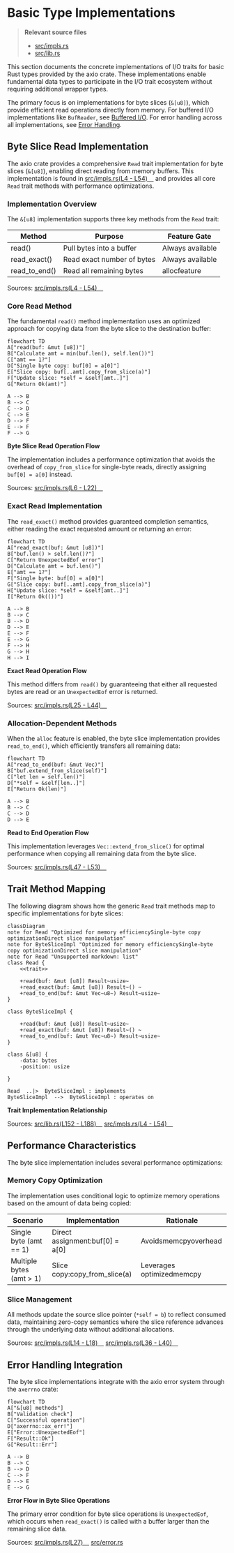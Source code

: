 # Basic Type Implementations

> **Relevant source files**
> * [src/impls.rs](https://github.com/arceos-org/axio/blob/a675e6d5/src/impls.rs)
> * [src/lib.rs](https://github.com/arceos-org/axio/blob/a675e6d5/src/lib.rs)

This section documents the concrete implementations of I/O traits for basic Rust types provided by the axio crate. These implementations enable fundamental data types to participate in the I/O trait ecosystem without requiring additional wrapper types.

The primary focus is on implementations for byte slices (`&[u8]`), which provide efficient read operations directly from memory. For buffered I/O implementations like `BufReader`, see [Buffered I/O](/arceos-org/axio/4.1-buffered-io). For error handling across all implementations, see [Error Handling](/arceos-org/axio/5.1-error-handling).

## Byte Slice Read Implementation

The axio crate provides a comprehensive `Read` trait implementation for byte slices (`&[u8]`), enabling direct reading from memory buffers. This implementation is found in [src/impls.rs(L4 - L54)&emsp;](https://github.com/arceos-org/axio/blob/a675e6d5/src/impls.rs#L4-L54) and provides all core `Read` trait methods with performance optimizations.

### Implementation Overview

The `&[u8]` implementation supports three key methods from the `Read` trait:

|Method|Purpose|Feature Gate|
| --- | --- | --- |
|read()|Pull bytes into a buffer|Always available|
|read_exact()|Read exact number of bytes|Always available|
|read_to_end()|Read all remaining bytes|allocfeature|

Sources: [src/impls.rs(L4 - L54)&emsp;](https://github.com/arceos-org/axio/blob/a675e6d5/src/impls.rs#L4-L54)

### Core Read Method

The fundamental `read()` method implementation uses an optimized approach for copying data from the byte slice to the destination buffer:

```mermaid
flowchart TD
A["read(buf: &mut [u8])"]
B["Calculate amt = min(buf.len(), self.len())"]
C["amt == 1?"]
D["Single byte copy: buf[0] = a[0]"]
E["Slice copy: buf[..amt].copy_from_slice(a)"]
F["Update slice: *self = &self[amt..]"]
G["Return Ok(amt)"]

A --> B
B --> C
C --> D
C --> E
D --> F
E --> F
F --> G
```

**Byte Slice Read Operation Flow**

The implementation includes a performance optimization that avoids the overhead of `copy_from_slice` for single-byte reads, directly assigning `buf[0] = a[0]` instead.

Sources: [src/impls.rs(L6 - L22)&emsp;](https://github.com/arceos-org/axio/blob/a675e6d5/src/impls.rs#L6-L22)

### Exact Read Implementation

The `read_exact()` method provides guaranteed completion semantics, either reading the exact requested amount or returning an error:

```mermaid
flowchart TD
A["read_exact(buf: &mut [u8])"]
B["buf.len() > self.len()?"]
C["Return UnexpectedEof error"]
D["Calculate amt = buf.len()"]
E["amt == 1?"]
F["Single byte: buf[0] = a[0]"]
G["Slice copy: buf[..amt].copy_from_slice(a)"]
H["Update slice: *self = &self[amt..]"]
I["Return Ok(())"]

A --> B
B --> C
B --> D
D --> E
E --> F
E --> G
F --> H
G --> H
H --> I
```

**Exact Read Operation Flow**

This method differs from `read()` by guaranteeing that either all requested bytes are read or an `UnexpectedEof` error is returned.

Sources: [src/impls.rs(L25 - L44)&emsp;](https://github.com/arceos-org/axio/blob/a675e6d5/src/impls.rs#L25-L44)

### Allocation-Dependent Methods

When the `alloc` feature is enabled, the byte slice implementation provides `read_to_end()`, which efficiently transfers all remaining data:

```mermaid
flowchart TD
A["read_to_end(buf: &mut Vec)"]
B["buf.extend_from_slice(self)"]
C["let len = self.len()"]
D["*self = &self[len..]"]
E["Return Ok(len)"]

A --> B
B --> C
C --> D
D --> E
```

**Read to End Operation Flow**

This implementation leverages `Vec::extend_from_slice()` for optimal performance when copying all remaining data from the byte slice.

Sources: [src/impls.rs(L47 - L53)&emsp;](https://github.com/arceos-org/axio/blob/a675e6d5/src/impls.rs#L47-L53)

## Trait Method Mapping

The following diagram shows how the generic `Read` trait methods map to specific implementations for byte slices:

```mermaid
classDiagram
note for Read "Optimized for memory efficiencySingle-byte copy optimizationDirect slice manipulation"
note for ByteSliceImpl "Optimized for memory efficiencySingle-byte copy optimizationDirect slice manipulation"
note for Read "Unsupported markdown: list"
class Read {
    <<trait>>
    
    +read(buf: &mut [u8]) Result~usize~
    +read_exact(buf: &mut [u8]) Result~() ~
    +read_to_end(buf: &mut Vec~u8~) Result~usize~
}

class ByteSliceImpl {
    
    +read(buf: &mut [u8]) Result~usize~
    +read_exact(buf: &mut [u8]) Result~() ~
    +read_to_end(buf: &mut Vec~u8~) Result~usize~
}

class &[u8] {
    -data: bytes
    -position: usize
    
}

Read  ..|>  ByteSliceImpl : implements
ByteSliceImpl  -->  ByteSliceImpl : operates on
```

**Trait Implementation Relationship**

Sources: [src/lib.rs(L152 - L188)&emsp;](https://github.com/arceos-org/axio/blob/a675e6d5/src/lib.rs#L152-L188) [src/impls.rs(L4 - L54)&emsp;](https://github.com/arceos-org/axio/blob/a675e6d5/src/impls.rs#L4-L54)

## Performance Characteristics

The byte slice implementation includes several performance optimizations:

### Memory Copy Optimization

The implementation uses conditional logic to optimize memory operations based on the amount of data being copied:

|Scenario|Implementation|Rationale|
| --- | --- | --- |
|Single byte (amt == 1)|Direct assignment:buf[0] = a[0]|Avoidsmemcpyoverhead|
|Multiple bytes (amt > 1)|Slice copy:copy_from_slice(a)|Leverages optimizedmemcpy|

### Slice Management

All methods update the source slice pointer (`*self = b`) to reflect consumed data, maintaining zero-copy semantics where the slice reference advances through the underlying data without additional allocations.

Sources: [src/impls.rs(L14 - L18)&emsp;](https://github.com/arceos-org/axio/blob/a675e6d5/src/impls.rs#L14-L18) [src/impls.rs(L36 - L40)&emsp;](https://github.com/arceos-org/axio/blob/a675e6d5/src/impls.rs#L36-L40)

## Error Handling Integration

The byte slice implementations integrate with the axio error system through the `axerrno` crate:

```mermaid
flowchart TD
A["&[u8] methods"]
B["Validation check"]
C["Successful operation"]
D["axerrno::ax_err!"]
E["Error::UnexpectedEof"]
F["Result::Ok"]
G["Result::Err"]

A --> B
B --> C
B --> D
C --> F
D --> E
E --> G
```

**Error Flow in Byte Slice Operations**

The primary error condition for byte slice operations is `UnexpectedEof`, which occurs when `read_exact()` is called with a buffer larger than the remaining slice data.

Sources: [src/impls.rs(L27)&emsp;](https://github.com/arceos-org/axio/blob/a675e6d5/src/impls.rs#L27-L27) [src/error.rs](https://github.com/arceos-org/axio/blob/a675e6d5/src/error.rs)